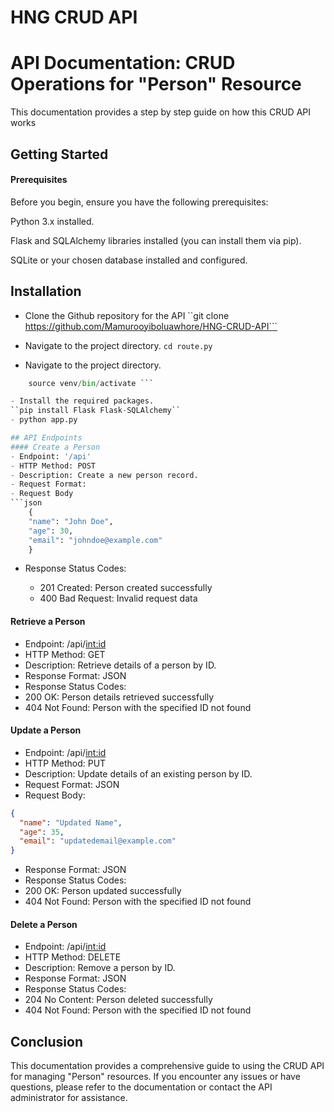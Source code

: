 # HNG CRUD API
# API Documentation: CRUD Operations for "Person" Resource
<p> This documentation provides a step by step guide on how this CRUD API works

## Getting Started
#### Prerequisites
<p> Before you begin, ensure you have the following prerequisites:

<p> Python 3.x installed.
<p> Flask and SQLAlchemy libraries installed (you can install them via pip).
<p> SQLite or your chosen database installed and configured.

## Installation
- Clone the Github repository for the API
``git clone https://github.com/Mamurooyiboluawhore/HNG-CRUD-API```

- Navigate to the project directory.
``` cd route.py ```
- Navigate to the project directory.
``` python -m venv venv 
    source venv/bin/activate ```

- Install the required packages.
``pip install Flask Flask-SQLAlchemy``
- python app.py

## API Endpoints
#### Create a Person
- Endpoint: '/api'
- HTTP Method: POST
- Description: Create a new person record.
- Request Format: 
- Request Body
```json
    {
    "name": "John Doe",
    "age": 30,
    "email": "johndoe@example.com"
    }    
```
- Response Status Codes:

    - 201 Created: Person created successfully
    - 400 Bad Request: Invalid request data

#### Retrieve a Person
- Endpoint: /api/<int:id>
- HTTP Method: GET
- Description: Retrieve details of a person by ID.
- Response Format: JSON
- Response Status Codes:
- 200 OK: Person details retrieved successfully
- 404 Not Found: Person with the specified ID not found
#### Update a Person
- Endpoint: /api/<int:id>
- HTTP Method: PUT
- Description: Update details of an existing person by ID.
- Request Format: JSON
- Request Body:

```json
{
  "name": "Updated Name",
  "age": 35,
  "email": "updatedemail@example.com"
}
```
- Response Format: JSON
- Response Status Codes:
- 200 OK: Person updated successfully
- 404 Not Found: Person with the specified ID not found
#### Delete a Person
- Endpoint: /api/<int:id>
- HTTP Method: DELETE
- Description: Remove a person by ID.
- Response Format: JSON
- Response Status Codes:
- 204 No Content: Person deleted successfully
- 404 Not Found: Person with the specified ID not found

## Conclusion
This documentation provides a comprehensive guide to using the CRUD API for managing "Person" resources. If you encounter any issues or have questions, please refer to the documentation or contact the API administrator for assistance.

